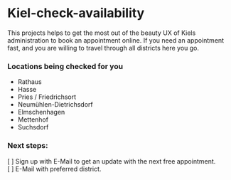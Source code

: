# Kiel-check-availability

This projects helps to get the most out of the beauty UX of Kiels administration to book an appointment online.
If you need an appointment fast, and you are willing to travel through all districts here you go.

### Locations being checked for you
* Rathaus
* Hasse
* Pries / Friedrichsort
* Neumühlen-Dietrichsdorf
* Elmschenhagen
* Mettenhof
* Suchsdorf

### Next steps:
[ ] Sign up with E-Mail to get an update with the next free appointment.  
[ ] E-Mail with preferred district.